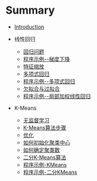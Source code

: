 # Summary

* [Introduction](README.md)
* 线性回归
  * [回归问题](线性回归/articles/回归问题.md)
  * [程序示例--梯度下降](线性回归/codes/梯度下降.md)
  * [特征缩放](线性回归/articles/特征缩放.md)
  * [多项式回归](线性回归/articles/多项式回归.md)
  * [程序示例--多项式回归](线性回归/codes/多项式回归.md)
  * [欠拟合与过拟合](线性回归/articles/欠拟合与过拟合.md)
  * [程序示例--局部加权线性回归](线性回归/codes/局部加权线性回归.md)

* K-Means
  * [无监督学习](KMeans/articles/无监督学习.md)
  * [K-Means算法步骤](KMeans/articles/K-Means算法步骤.md)
  * [优化](KMeans/articles/优化.md)
  * [如何初始化聚类中心](KMeans/articles/如何初始化聚类中心.md)
  * [如何确定聚类数](KMeans/articles/如何确定聚类数.md)
  * [二分K-Means算法](KMeans/articles/二分KMeans算法.md)
  * [程序示例-KMeans](KMeans/codes/KMeans.md)
  * [程序示例-二分KMeans](KMeans/codes/二分KMeans.md)


